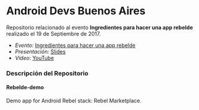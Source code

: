 # Android Devs Buenos Aires

Repositorio relacionado al evento **Ingredientes para hacer una app rebelde** realizado el 19 de Septiembre de 2017.

 - _Evento:_ [Ingredientes para hacer una app rebelde](https://www.meetup.com/es-ES/Android-Devs-Buenos-Aires/events/243085568/)
 - _Presentación:_ [Slides](https://speakerdeck.com/juanignaciomolina/ingredientes-para-hacer-una-app-rebelde)
 - _Video_: [YouTube](https://youtu.be/0PdhPIiW2JU)

### Descripción del Repositorio

#### Rebelde-demo
Demo app for Android Rebel stack: Rebel Marketplace.
